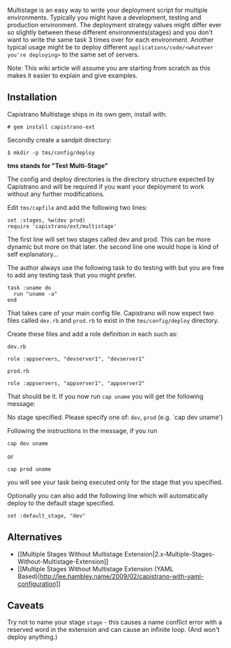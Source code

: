 Multistage is an easy way to write your deployment script for multiple environments. Typically you might have a development, testing and production environment. The deployment strategy values might differ ever so slightly between these different environments(stages) and you don't want to write the same task 3 times over for each environment. Another typical usage might be to deploy different `applications/code/<whatever you're deploying>` to the same set of servers.

Note: This wiki article will assume you are starting from scratch as this makes it easier to explain and give examples.

## Installation

Capistrano Multistage ships in its own gem, install with:

    # gem install capistrano-ext

Secondly create a sandpit directory:

    $ mkdir -p tms/config/deploy

**tms stands for "Test Multi-Stage"**

The config and deploy directories is the directory structure expected by Capistrano and will be required if you want your deployment to work without any further modifications.

Edit `tms/capfile` and add the following two lines:

    set :stages, %w(dev prod)
    require 'capistrano/ext/multistage'

The first line will set two stages called dev and prod. This can be more dynamic but more on that later. the second line one would hope is kind of self explanatory...

The author always use the following task to do testing with but you are free to add any testing task that you might prefer.

    task :uname do
      run "uname -a"
    end

That takes care of your main config file. Capistrano will now expect two files called `dev.rb` and `prod.rb` to exist in the `tms/config/deploy` directory.

Create these files and add a role definition in each such as:

`dev.rb`

    role :appservers, "devserver1", "devserver1"

`prod.rb`

    role :appservers, "appserver1", "appserver2"

That should be it. If you now run `cap uname` you will get the following message:

No stage specified. Please specify one of: `dev`, `prod` (e.g. `cap dev uname')

Following the instructions in the message, if you run

    cap dev uname 

or

    cap prod uname

you will see your task being executed only for the stage that you specified.

Optionally you can also add the following line which will automatically deploy to the default stage specified.

    set :default_stage, "dev"

## Alternatives

* [[Multiple Stages Without Multistage Extension|2.x-Multiple-Stages-Without-Multistage-Extension]]
* [[Multiple Stages Without Multistage Extension (YAML Based)|http://lee.hambley.name/2009/02/capistrano-with-yaml-configuration]]


## Caveats

Try not to name your stage `stage` - this causes a name conflict error with a reserved word in the extension and can cause an infinite loop. (And won't deploy anything.)